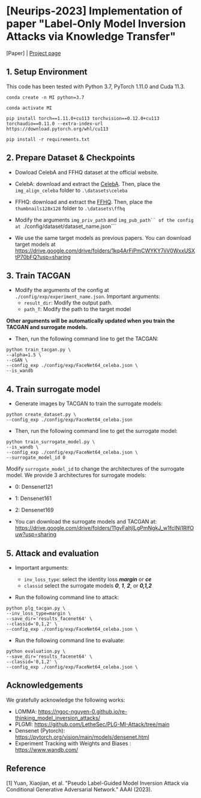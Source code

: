 # [Neurips-2023] Implementation of paper "Label-Only Model Inversion Attacks via Knowledge Transfer"

[Paper] | [Project page](https://ngoc-nguyen-0.github.io/lokt/)

## 1. Setup Environment
This code has been tested with Python 3.7, PyTorch 1.11.0 and Cuda 11.3. 

```
conda create -n MI python=3.7

conda activate MI

pip install torch==1.11.0+cu113 torchvision==0.12.0+cu113 torchaudio==0.11.0 --extra-index-url https://download.pytorch.org/whl/cu113

pip install -r requirements.txt
```

## 2. Prepare Dataset & Checkpoints

* Dowload CelebA and FFHQ dataset at the official website.
- CelebA: download and extract the [CelebA](https://mmlab.ie.cuhk.edu.hk/projects/CelebA.html). Then, place the `img_align_celeba` folder to `.\datasets\celeba`

- FFHQ: download and extract the [FFHQ](https://github.com/NVlabs/ffhq-dataset). Then, place the `thumbnails128x128` folder to `.\datasets\ffhq`

* Modify the arguments ```img_priv_path``` and ```img_pub_path`` of the config at ```./config/dataset/dataset_name.json```

* We use the same target models as previous papers. You can download target models at https://drive.google.com/drive/folders/1kq4ArFiPmCWYKY7iiV0WxxUSXtP70bFQ?usp=sharing


## 3. Train TACGAN
* Modify the arguments of the config at ```./config/exp/experiment_name.json```. Important arguments:
  * `result_dir`: Modify the output path.
  * `path_T`: Modify the path to the target model
    
**Other arguments will be automatically updated when you train the TACGAN and surrogate models.**

* Then, run the following command line to get the TACGAN:

```
python train_tacgan.py \
--alpha=1.5 \
--cGAN \
--config_exp ./config/exp/FaceNet64_celeba.json \
--is_wandb 
```

## 4. Train surrogate model
* Generate images by TACGAN to train the surrogate models:

```
python create_dataset.py \
--config_exp ./config/exp/FaceNet64_celeba.json 
```

* Then, run the following command line to get the surrogate model:
  
```
python train_surrogate_model.py \
--is_wandb \
--config_exp ./config/exp/FaceNet64_celeba.json \
--surrogate_model_id 0 
```

Modify ```surrogate_model_id``` to change the architectures of the surrogate model. We provide 3 architectures for surrogate models:
* 0: Densenet121
* 1: Densenet161
* 2: Densenet169

* You can download the surrogate models and TACGAN at: 
https://drive.google.com/drive/folders/11gvFaltjILgPmNgkJ_w1fcINj1RlfOuw?usp=sharing
  
## 5. Attack and evaluation
* Important arguments:
  * `inv_loss_type`: select the identity loss ***margin*** or ***ce***
  * `classid` select the surrogate models ***0***, ***1***, ***2***, or ***0,1,2***

* Run the following command line to attack:

```
python plg_tacgan.py \
--inv_loss_type=margin \
--save_dir='results_facenet64' \
--classid='0,1,2' \
--config_exp ./config/exp/FaceNet64_celeba.json \
```



* Run the following command line to evaluate:

```
python evaluation.py \
--save_dir='results_facenet64' \
--classid='0,1,2' \
--config_exp ./config/exp/FaceNet64_celeba.json \

```


## Acknowledgements
We gratefully acknowledge the following works:
- LOMMA: https://ngoc-nguyen-0.github.io/re-thinking_model_inversion_attacks/
- PLGMI: https://github.com/LetheSec/PLG-MI-Attack/tree/main
- Densenet (Pytorch): https://pytorch.org/vision/main/models/densenet.html
- Experiment Tracking with Weights and Biases : https://www.wandb.com/


## Reference
<a id="1">[1]</a> 
Yuan, Xiaojian, et al. "Pseudo Label-Guided Model Inversion Attack via Conditional Generative Adversarial Network." AAAI (2023).






